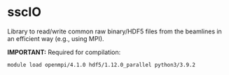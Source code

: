 # sscIO

Library to read/write common raw binary/HDF5 files from the beamlines in an efficient way (e.g., using MPI).

**IMPORTANT:** Required for compilation:

``` bash
module load openmpi/4.1.0 hdf5/1.12.0_parallel python3/3.9.2
```